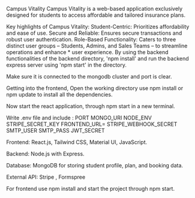 Campus Vitality
Campus Vitality is a web-based application exclusively designed for students to access affordable and tailored insurance plans.

Key highlights of Campus Vitality:
Student-Centric: Prioritizes affordability and ease of use.
Secure and Reliable: Ensures secure transactions and robust user authentication.
Role-Based Functionality: Caters to three distinct user groups – Students, Admins, and Sales Teams – to streamline operations and enhance * user experience.
By using the backend functionalities of the backend directory, 'npm install' and run the backend express server using 'npm start' in the directory.

Make sure it is connected to the mongodb cluster and port is clear.

Getting into the frontend, Open the working directory use npm install or npm update to install all the dependencies.

Now start the react application, through npm start in a new terminal.

Write .env file and include : PORT MONGO_URI NODE_ENV STRIPE_SECRET_KEY FRONTEND_URL= STRIPE_WEBHOOK_SECRET SMTP_USER SMTP_PASS JWT_SECRET

Frontend: React.js, Tailwind CSS, Material UI, JavaScript.

Backend: Node.js with Express.

Database: MongoDB for storing student profile, plan, and booking data.

External API: Stripe , Formspree

For frontend use npm install and start the project through npm start.
